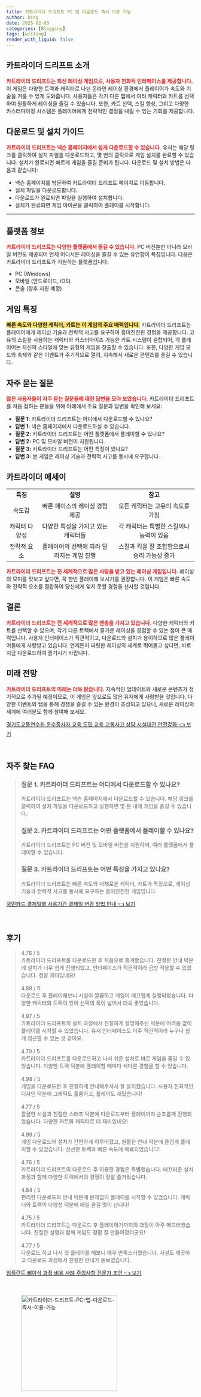 ```yaml
---
title: 카트라이더 드리프트 PC 앱 다운로드 즉시 이용 가능
author: bing
date: 2025-02-03
categories: [Blogging]
tags: [writing]
render_with_liquid: false
---
```



<h2 id='카트라이더_드리프트_소개'>카트라이더 드리프트 소개</h2>

<p><b><span style="color: #ee2323;">카트라이더 드리프트는 최신 레이싱 게임으로, 사용자 친화적 인터페이스를 제공합니다.</span></b> 이 게임은 다양한 트랙과 캐릭터로 나뉜 온라인 레이싱 환경에서 플레이어가 속도와 기술을 겨룰 수 있게 도와줍니다. 사용자들은 각기 다른 맵에서 여러 캐릭터와 카트를 선택하여 원활하게 레이싱을 즐길 수 있습니다. 또한, 카트 선택, 스킬 향상, 그리고 다양한 카스터마이징 시스템은 플레이어에게 전략적인 결정을 내릴 수 있는 기회를 제공합니다.</p>

<h2 id='다운로드_및_설치_가이드'>다운로드 및 설치 가이드</h2>

<p><b><span style="color: #ee2323;">카트라이더 드리프트는 넥슨 홈페이지에서 쉽게 다운로드할 수 있습니다.</span></b> 유저는 해당 링크를 클릭하여 설치 파일을 다운로드하고, 몇 번의 클릭으로 게임 설치를 완료할 수 있습니다. 설치가 완료되면 빠르게 게임을 즐길 준비가 됩니다. 다운로드 및 설치 방법은 다음과 같습니다:</p>

<ul>
    <li>넥슨 홈페이지를 방문하여 카트라이더 드리프트 페이지로 이동합니다.</li>
    <li>설치 파일을 다운로드합니다.</li>
    <li>다운로드가 완료되면 파일을 실행하여 설치합니다.</li>
    <li>설치가 완료되면 게임 아이콘을 클릭하여 플레이를 시작합니다.</li>
</ul>

<hr />

<h2 id='플랫폼_정보'>플랫폼 정보</h2>

<p><b><span style="color: #ee2323;">카트라이더 드리프트는 다양한 플랫폼에서 즐길 수 있습니다.</span></b> PC 버전뿐만 아니라 모바일 버전도 제공되어 언제 어디서든 레이싱을 즐길 수 있는 유연함이 특징입니다. 다음은 카트라이더 드리프트가 지원하는 플랫폼입니다:</p>

<ul>
    <li>PC (Windows)</li>
    <li>모바일 (안드로이드, iOS)</li>
    <li>콘솔 (향후 지원 예정)</li>
</ul>

<h2 id='게임_특징'>게임 특징</h2>

<p><b><span style="background-color: #ffe066;">빠른 속도와 다양한 캐릭터, 카트는 이 게임의 주요 매력입니다.</span></b> 카트라이더 드리프트는 플레이어에게 레이싱 기술과 전략적 사고를 요구하여 흥미진진한 경험을 제공합니다. 고유의 스킬을 사용하는 캐릭터와 커스터마이즈 가능한 카트 시스템이 결합되어, 각 플레이어는 자신의 스타일에 맞는 유형의 게임을 창출할 수 있습니다. 또한, 다양한 게임 모드와 축제와 같은 이벤트가 주기적으로 열려, 지속해서 새로운 콘텐츠를 즐길 수 있습니다.</p>

<h2 id='자주_묻는_질문'>자주 묻는 질문</h2>

<p><b><span style="color: #ee2323;">많은 사용자들이 자주 묻는 질문들에 대한 답변을 모아 보았습니다.</span></b> 카트라이더 드리프트를 처음 접하는 분들을 위해 아래에서 주요 질문과 답변을 확인해 보세요:</p>

<ul>
    <li><b>질문 1:</b> 카트라이더 드리프트는 어디에서 다운로드할 수 있나요?</li>
    <li><b>답변 1:</b> 넥슨 홈페이지에서 다운로드하실 수 있습니다.</li>
    <li><b>질문 2:</b> 카트라이더 드리프트는 어떤 플랫폼에서 플레이할 수 있나요?</li>
    <li><b>답변 2:</b> PC 및 모바일 버전이 지원됩니다.</li>
    <li><b>질문 3:</b> 카트라이더 드리프트는 어떤 특징이 있나요?</li>
    <li><b>답변 3:</b> 본 게임은 레이싱 기술과 전략적 사고를 동시에 요구합니다.</li>
</ul>

<h2 id='카트라이더_에세이'>카트라이더 에세이</h2>

<table>
    <tr>
        <td style="text-align: center; height: 17px;"><b>특징</b></td>
        <td style="text-align: center; height: 17px;"><b>설명</b></td>
        <td style="text-align: center; height: 17px;"><b>참고</b></td>
    </tr>
    <tr>
        <td style="text-align: center; height: 17px;">속도감</td>
        <td style="text-align: center; height: 17px;">빠른 페이스의 레이싱 경험 제공</td>
        <td style="text-align: center; height: 17px;">모든 캐릭터는 고유의 속도를 가짐</td>
    </tr>
    <tr>
        <td style="text-align: center; height: 17px;">캐릭터 다양성</td>
        <td style="text-align: center; height: 17px;">다양한 특성을 가지고 있는 캐릭터들</td>
        <td style="text-align: center; height: 17px;">각 캐릭터는 특별한 스킬이나 능력이 있음</td>
    </tr>
    <tr>
        <td style="text-align: center; height: 17px;">전략적 요소</td>
        <td style="text-align: center; height: 17px;">플레이어의 선택에 따라 달라지는 게임 진행</td>
        <td style="text-align: center; height: 17px;">스킬과 킥을 잘 조합함으로써 승리 가능성 증가</td>
    </tr>
</table>

<p><b><span style="color: #ee2323;">카트라이더 드리프트는 전 세계적으로 많은 사랑을 받고 있는 레이싱 게임입니다.</span></b> 레이싱의 묘미를 맛보고 싶다면, 꼭 한번 플레이해 보시기를 권장합니다. 이 게임은 빠른 속도와 전략적 요소를 결합하여 당신에게 잊지 못할 경험을 선사할 것입니다.</p>

<h2 id='결론'>결론</h2>

<p><b><span style="color: #ee2323;">카트라이더 드리프트는 전 세계적으로 많은 팬층을 가지고 있습니다.</span></b> 다양한 캐릭터와 카트를 선택할 수 있으며, 각기 다른 트랙에서 즐거운 레이싱을 경험할 수 있는 점이 큰 매력입니다. 사용자 인터페이스가 직관적이고, 다운로드와 설치가 용이하므로 많은 플레이어들에게 사랑받고 있습니다. 언제든지 짜릿한 레이싱의 세계로 뛰어들고 싶다면, 바로 지금 다운로드하여 즐기시기 바랍니다.</p>

<h2 id='미래_전망'>미래 전망</h2>

<p><b><span style="color: #ee2323;">카트라이더 드리프트의 미래는 더욱 밝습니다.</span></b> 지속적인 업데이트와 새로운 콘텐츠가 정기적으로 추가될 예정이므로, 이 게임은 앞으로도 많은 유저에게 사랑받을 것입니다. 다양한 이벤트와 탭을 통해 경쟁을 즐길 수 있는 환경이 조성되고 있으니, 새로운 레이싱의 세계에 여러분도 함께 참여해 보세요.</p>


<p><a class="click-button" title="경기도교통연수원 운수종사자 교육 도민 교육 교통사고 상담 시설대관 안전강화" href="https://aptwhite.github.io/posts/%EA%B2%BD%EA%B8%B0%EB%8F%84%EA%B5%90%ED%86%B5%EC%97%B0%EC%88%98%EC%9B%90-%EC%9A%B4%EC%88%98%EC%A2%85%EC%82%AC%EC%9E%90-%EA%B5%90%EC%9C%A1-%EB%8F%84%EB%AF%BC-%EA%B5%90%EC%9C%A1-%EA%B5%90%ED%86%B5%EC%82%AC%EA%B3%A0-%EC%83%81%EB%8B%B4-%EC%8B%9C%EC%84%A4%EB%8C%80%EA%B4%80-%EC%95%88%EC%A0%84%EA%B0%95%ED%99%94/" rel="dofollow">경기도교통연수원 운수종사자 교육 도민 교육 교통사고 상담 시설대관 안전강화 👈 보기</a></p><br>
<h2 id='자주_찾는_FAQ'>자주 찾는 FAQ</h2>
<div itemscope="" itemtype="https://schema.org/FAQPage"> 
<blockquote> 
<div itemscope="" itemprop="mainEntity" itemtype="https://schema.org/Question"> 
<h3 itemprop="name">질문 1. 카트라이더 드리프트는 어디에서 다운로드할 수 있나요?</h3> 
<div itemscope="" itemprop="acceptedAnswer" itemtype="https://schema.org/Answer"> 
<span itemprop="text"> 
<p>카트라이더 드리프트는 넥슨 홈페이지에서 다운로드할 수 있습니다. 해당 링크를 클릭하여 설치 파일을 다운로드하고 실행하면 몇 분 내에 게임을 즐길 수 있습니다.</p> 
</span> 
</div> 
</div> 

<div itemscope="" itemprop="mainEntity" itemtype="https://schema.org/Question"> 
<h3 itemprop="name">질문 2. 카트라이더 드리프트는 어떤 플랫폼에서 플레이할 수 있나요?</h3> 
<div itemscope="" itemprop="acceptedAnswer" itemtype="https://schema.org/Answer"> 
<span itemprop="text"> 
<p>카트라이더 드리프트는 PC 버전 및 모바일 버전을 지원하며, 여러 플랫폼에서 플레이할 수 있습니다.</p> 
</span> 
</div> 
</div> 

<div itemscope="" itemprop="mainEntity" itemtype="https://schema.org/Question"> 
<h3 itemprop="name">질문 3. 카트라이더 드리프트는 어떤 특징을 가지고 있나요?</h3> 
<div itemscope="" itemprop="acceptedAnswer" itemtype="https://schema.org/Answer"> 
<span itemprop="text"> 
<p>카트라이더 드리프트는 빠른 속도와 다채로운 캐릭터, 카트가 특징으로, 레이싱 기술과 전략적 사고를 동시에 요구하는 흥미진진한 게임입니다.</p> 
</span> 
</div> 
</div> 
</blockquote> 
</div>
<p><a class="click-button" title="국민카드 결제일별 사용기간 결제일 변경 방법 안내" href="https://aptwhite.github.io/posts/%EA%B5%AD%EB%AF%BC%EC%B9%B4%EB%93%9C-%EA%B2%B0%EC%A0%9C%EC%9D%BC%EB%B3%84-%EC%82%AC%EC%9A%A9%EA%B8%B0%EA%B0%84-%EA%B2%B0%EC%A0%9C%EC%9D%BC-%EB%B3%80%EA%B2%BD-%EB%B0%A9%EB%B2%95-%EC%95%88%EB%82%B4/" rel="dofollow">국민카드 결제일별 사용기간 결제일 변경 방법 안내 👈 보기</a></p><br>
<h2 id='후기'>후기</h2>
<div itemscope itemtype="https://schema.org/Product">
  <blockquote>
  <div itemprop="review" itemscope itemtype="https://schema.org/Review">
      <div itemprop="reviewRating" itemscope itemtype="https://schema.org/Rating"> <span itemprop="ratingValue">4.76</span> / <span itemprop="bestRating">5</span> </div>
      <span itemprop="reviewBody">카트라이더 드리프트를 다운로드한 후 처음으로 즐겨봤습니다. 친절한 안내 덕분에 설치가 너무 쉽게 진행되었고, 인터페이스가 직관적이라 금방 적응할 수 있었습니다. 정말 재미있네요!</span>
  </div>
  <br>
  <div itemprop="review" itemscope itemtype="https://schema.org/Review">
      <div itemprop="reviewRating" itemscope itemtype="https://schema.org/Rating"> <span itemprop="ratingValue">4.88</span> / <span itemprop="bestRating">5</span> </div>
      <span itemprop="reviewBody">다운로드 후 플레이해보니 시설이 깔끔하고 게임이 매끄럽게 실행되었습니다. 다양한 캐릭터와 트랙이 있어 선택의 폭이 넓어서 더욱 좋았습니다.</span>
  </div>
  <br>
  <div itemprop="review" itemscope itemtype="https://schema.org/Review">
      <div itemprop="reviewRating" itemscope itemtype="https://schema.org/Rating"> <span itemprop="ratingValue">4.97</span> / <span itemprop="bestRating">5</span> </div>
      <span itemprop="reviewBody">카트라이더 드리프트의 설치 과정에서 친절하게 설명해주신 덕분에 어려움 없이 플레이를 시작할 수 있었습니다. 유저 인터페이스도 아주 직관적이라 누구나 쉽게 접근할 수 있는 것 같아요.</span>
  </div>
  <br>
  <div itemprop="review" itemscope itemtype="https://schema.org/Review">
      <div itemprop="reviewRating" itemscope itemtype="https://schema.org/Rating"> <span itemprop="ratingValue">4.79</span> / <span itemprop="bestRating">5</span> </div>
      <span itemprop="reviewBody">카트라이더 드리프트를 다운로드하고 나서 쉬운 설치로 바로 게임을 즐길 수 있었습니다. 다양한 트랙 덕분에 플레이할 때마다 색다른 경험을 할 수 있습니다.</span>
  </div>
  <br>
  <div itemprop="review" itemscope itemtype="https://schema.org/Review">
      <div itemprop="reviewRating" itemscope itemtype="https://schema.org/Rating"> <span itemprop="ratingValue">4.98</span> / <span itemprop="bestRating">5</span> </div>
      <span itemprop="reviewBody">게임을 다운로드한 후 친절하게 안내해주셔서 잘 설치했습니다. 사용자 친화적인 디자인 덕분에 그래픽도 훌륭하고, 플레이도 재밌습니다!</span>
  </div>
  <br>
  <div itemprop="review" itemscope itemtype="https://schema.org/Review">
      <div itemprop="reviewRating" itemscope itemtype="https://schema.org/Rating"> <span itemprop="ratingValue">4.77</span> / <span itemprop="bestRating">5</span> </div>
      <span itemprop="reviewBody">깔끔한 시설과 친절한 스태프 덕분에 다운로드부터 플레이까지 순조롭게 진행되었습니다. 다양한 카트와 캐릭터로 더 재미있네요!</span>
  </div>
  <br>
  <div itemprop="review" itemscope itemtype="https://schema.org/Review">
      <div itemprop="reviewRating" itemscope itemtype="https://schema.org/Rating"> <span itemprop="ratingValue">4.99</span> / <span itemprop="bestRating">5</span> </div>
      <span itemprop="reviewBody">게임 다운로드와 설치가 간편하게 이루어졌고, 원활한 안내 덕분에 즐겁게 플레이할 수 있었습니다. 신선한 트랙과 빠른 속도에 매료되었습니다!</span>
  </div>
  <br>
  <div itemprop="review" itemscope itemtype="https://schema.org/Review">
      <div itemprop="reviewRating" itemscope itemtype="https://schema.org/Rating"> <span itemprop="ratingValue">4.76</span> / <span itemprop="bestRating">5</span> </div>
      <span itemprop="reviewBody">카트라이더 드리프트의 다운로드 후 이용한 경험은 특별했습니다. 매끄러운 설치 과정과 함께 다양한 트랙에서의 경쟁이 정말 즐거웠습니다.</span>
  </div>
  <br>
  <div itemprop="review" itemscope itemtype="https://schema.org/Review">
      <div itemprop="reviewRating" itemscope itemtype="https://schema.org/Rating"> <span itemprop="ratingValue">4.84</span> / <span itemprop="bestRating">5</span> </div>
      <span itemprop="reviewBody">편리한 다운로드와 안내 덕분에 문제없이 플레이를 시작할 수 있었습니다. 캐릭터와 트랙의 다양성 덕분에 매일 즐길 맛이 납니다!</span>
  </div>
  <br>
  <div itemprop="review" itemscope itemtype="https://schema.org/Review">
      <div itemprop="reviewRating" itemscope itemtype="https://schema.org/Rating"> <span itemprop="ratingValue">4.75</span> / <span itemprop="bestRating">5</span> </div>
      <span itemprop="reviewBody">카트라이더 드리프트는 다운로드 후 플레이하기까지의 과정이 아주 매끄러웠습니다. 친절한 설명과 함께 게임도 정말 잘 만들어졌더군요!</span>
  </div>
  <br>
  <div itemprop="review" itemscope itemtype="https://schema.org/Review">
      <div itemprop="reviewRating" itemscope itemtype="https://schema.org/Rating"> <span itemprop="ratingValue">4.77</span> / <span itemprop="bestRating">5</span> </div>
      <span itemprop="reviewBody">다운로드 하고 나서 첫 플레이를 해보니 매우 만족스러웠습니다. 시설도 깨끗하고 다운로드 과정에서 친절한 안내가 돋보였습니다.</span>
  </div>
  </blockquote>
</div>
<p><a class="click-button" title="임플란트 뼈이식 과정 비용 사례 주의사항 전문가 조언" href="https://aptwhite.github.io/posts/%EC%9E%84%ED%94%8C%EB%9E%80%ED%8A%B8-%EB%BC%88%EC%9D%B4%EC%8B%9D-%EA%B3%BC%EC%A0%95-%EB%B9%84%EC%9A%A9-%EC%82%AC%EB%A1%80-%EC%A3%BC%EC%9D%98%EC%82%AC%ED%95%AD-%EC%A0%84%EB%AC%B8%EA%B0%80-%EC%A1%B0%EC%96%B8/" rel="dofollow">임플란트 뼈이식 과정 비용 사례 주의사항 전문가 조언 👈 보기</a></p><br>
<figure class="image"><img src="https://aptwhite.github.io/assets/img/thumbnail/카트라이더-드리프트-PC-앱-다운로드-즉시-이용-가능.webp" alt="카트라이더-드리프트-PC-앱-다운로드-즉시-이용-가능" width="256" height="256"></figure>